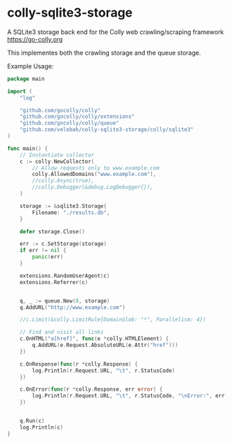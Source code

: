 # colly-sqlite3-storage
A SQLite3 storage back end  for the Colly web crawling/scraping framework https://go-colly.org

This implementes both the crawling storage and the queue storage.


Example Usage:

```go
package main

import (
	"log"

	"github.com/gocolly/colly"
	"github.com/gocolly/colly/extensions"
	"github.com/gocolly/colly/queue"
	"github.com/velebak/colly-sqlite3-storage/colly/sqlite3"
)

func main() {
	// Instantiate collector
	c := colly.NewCollector(
		// Allow requests only to www.example.com
		colly.AllowedDomains("www.example.com"),
		//colly.Async(true),
		//colly.Debugger(&debug.LogDebugger{}),
	)

	storage := &sqlite3.Storage{
		Filename: "./results.db",
	}

	defer storage.Close()

	err := c.SetStorage(storage)
	if err != nil {
		panic(err)
	}

	extensions.RandomUserAgent(c)
	extensions.Referrer(c)


	q, _ := queue.New(8, storage)
	q.AddURL("http://www.example.com")

	//c.Limit(&colly.LimitRule{DomainGlob: "*", Parallelism: 4})

	// Find and visit all links
	c.OnHTML("a[href]", func(e *colly.HTMLElement) {
		q.AddURL(e.Request.AbsoluteURL(e.Attr("href")))
	})

	c.OnResponse(func(r *colly.Response) {
		log.Println(r.Request.URL, "\t", r.StatusCode)
	})

	c.OnError(func(r *colly.Response, err error) {
		log.Println(r.Request.URL, "\t", r.StatusCode, "\nError:", err)
	})


	q.Run(c)
	log.Println(c)
}


```
